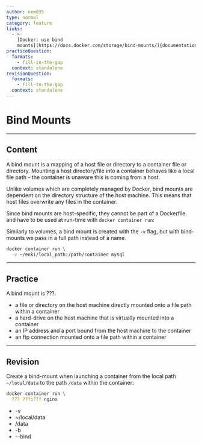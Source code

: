 ```yaml
---
author: nem035
type: normal
category: feature
links:
  - >-
    [Docker: use bind
    mounts](https://docs.docker.com/storage/bind-mounts/){documentation}
practiceQuestion:
  formats:
    - fill-in-the-gap
  context: standalone
revisionQuestion:
  formats:
    - fill-in-the-gap
  context: standalone
---
```


# Bind Mounts

---

## Content

A bind mount is a mapping of a host file or directory to a container file or directory. Mounting a host directory/file into a container behaves like a local file path - the container is unaware this is coming from a host.

Unlike volumes which are completely managed by Docker, bind mounts are dependent on the directory structure of the host machine. This means that host files overwrite any files in the container.

Since bind mounts are host-specific, they cannot be part of a Dockerfile and have to be used at run-time with `docker container run`:

Similarly to volumes, a bind mount is created with the `-v` flag, but with bind-mounts we pass in a full path instead of a name.

```bash
docker container run \
  -v ~/enki/local_path:/path/container mysql
```

---

## Practice

A bind mount is ???.

- a file or directory on the host machine directly mounted onto a file path within a container
- a hard-drive on the host machine that is virtually mounted into a container
- an IP address and a port bound from the host machine to the container
- an ftp connection mounted onto a file path within a container

---

## Revision

Create a bind-mount when launching a container from the local path `~/local/data` to the path `/data` within the container:

```bash
docker container run \
  ??? ???:??? nginx
```

- -v
- ~/local/data
- /data
- -b
- --bind
